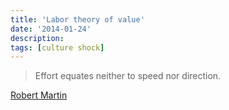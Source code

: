 ```yaml
---
title: 'Labor theory of value'
date: '2014-01-24'
description:
tags: [culture shock]
---
```


> Effort equates neither to speed nor direction.

[Robert Martin](http://blog.8thlight.com/uncle-bob/2013/03/05/TheStartUpTrap.html)

